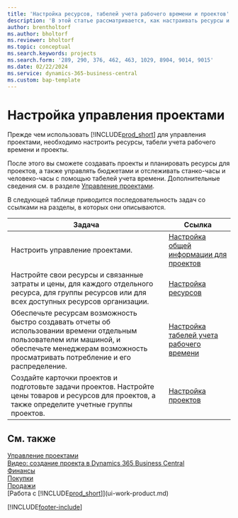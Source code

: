 ```yaml
---
title: 'Настройка ресурсов, табелей учета рабочего времени и проектов'
description: 'В этой статье рассматривается, как настраивать ресурсы и табели учета рабочего времени для управления проектами и их бюджетами.'
author: brentholtorf
ms.author: bholtorf
ms.reviewer: bholtorf
ms.topic: conceptual
ms.search.keywords: projects
ms.search.form: '289, 290, 376, 462, 463, 1029, 8904, 9014, 9015'
ms.date: 02/22/2024
ms.service: dynamics-365-business-central
ms.custom: bap-template
---
```

# <a name="setting-up-project-management"></a>Настройка управления проектами

Прежде чем использовать [!INCLUDE[prod_short](includes/prod_short.md)] для управления проектами, необходимо настроить ресурсы, табели учета рабочего времени и проекты.

После этого вы сможете создавать проекты и планировать ресурсы для проектов, а также управлять бюджетами и отслеживать станко-часы и человеко-часы с помощью табелей учета времени. Дополнительные сведения см. в разделе [Управление проектами](projects-manage-projects.md).  

В следующей таблице приводится последовательность задач со ссылками на разделы, в которых они описываются.

| Задача | Ссылка |
| --- | --- |
| Настроить управление проектами.|[Настройка общей информации для проектов](projects-how-setup-jobs.md#to-set-general-information-for-projects)|
| Настройте свои ресурсы и связанные затраты и цены, для каждого отдельного ресурса, для группы ресурсов или для всех доступных ресурсов организации. |[Настройка ресурсов](projects-how-setup-resources.md) |
| Обеспечьте ресурсам возможность быстро создавать отчеты об использовании времени отдельным пользователем или машиной, и обеспечьте менеджерам возможность просматривать потребление и его распределение. |[Настройка табелей учета рабочего времени](projects-how-setup-time-sheets.md) |
| Создайте карточки проектов и подготовьте задачи проектов. Настройте цены товаров и ресурсов для проектов, а также определите учетные группы проектов. |[Настройка проектов](projects-how-setup-jobs.md) |

## <a name="see-also"></a>См. также

[Управление проектами](projects-manage-projects.md)  
[Видео: создание проекта в Dynamics 365 Business Central](https://www.youtube.com/watch?v=VqaPWr7BWmw)  
[Финансы](finance.md)  
[Покупки](purchasing-manage-purchasing.md)  
[Продажи](sales-manage-sales.md)  
[Работа с [!INCLUDE[prod_short](includes/prod_short.md)]](ui-work-product.md)  

[!INCLUDE[footer-include](includes/footer-banner.md)]
